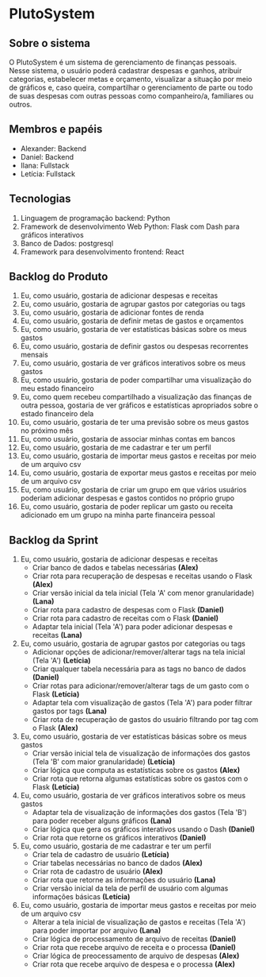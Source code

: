 # PlutoSystem

## Sobre o sistema
O PlutoSystem é um sistema de gerenciamento de finanças pessoais. Nesse sistema, o usuário poderá cadastrar despesas e ganhos, atribuir categorias, estabelecer metas e orçamento, visualizar a situação por meio de gráficos e, caso queira, compartilhar o gerenciamento de parte ou todo de suas despesas com outras pessoas como companheiro/a, familiares ou outros.

## Membros e papéis

- Alexander: Backend
- Daniel: Backend
- Ilana: Fullstack
- Letícia: Fullstack

## Tecnologias

1. Linguagem de programação backend: Python
2. Framework de desenvolvimento Web Python: Flask com Dash para gráficos interativos
3. Banco de Dados: postgresql
4. Framework para desenvolvimento frontend: React

## Backlog do Produto

1. Eu, como usuário, gostaria de adicionar despesas e receitas
2. Eu, como usuário, gostaria de agrupar gastos por categorias ou tags
3. Eu, como usuário, gostaria de adicionar fontes de renda
4. Eu, como usuário, gostaria de definir metas de gastos e orçamentos
5. Eu, como usuário, gostaria de ver estatísticas básicas sobre os meus gastos
6. Eu, como usuário, gostaria de definir gastos ou despesas recorrentes mensais
7. Eu, como usuário, gostaria de ver gráficos interativos sobre os meus gastos
8. Eu, como usuário, gostaria de poder compartilhar uma visualização do meu estado financeiro
9. Eu, como quem recebeu compartilhado a visualização das finanças de outra pessoa, gostaria de ver gráficos e estatísticas apropriados sobre o estado financeiro dela
10. Eu, como usuário, gostaria de ter uma previsão sobre os meus gastos no próximo mês
11. Eu, como usuário, gostaria de associar minhas contas em bancos
12. Eu, como usuário, gostaria de me cadastrar e ter um perfil
13. Eu, como usuário, gostaria de importar meus gastos e receitas por meio de um arquivo csv
14. Eu, como usuário, gostaria de exportar meus gastos e receitas por meio de um arquivo csv
15. Eu, como usuário, gostaria de criar um grupo em que vários usuários poderiam adicionar despesas e gastos contidos no próprio grupo
16. Eu, como usuário, gostaria de poder replicar um gasto ou receita adicionado em um grupo na minha parte financeira pessoal

## Backlog da Sprint

1. Eu, como usuário, gostaria de adicionar despesas e receitas
    - Criar banco de dados e tabelas necessárias **(Alex)**
    - Criar rota para recuperação de despesas e receitas usando o Flask **(Alex)**
    - Criar versão inicial da tela inicial (Tela 'A' com menor granularidade) **(Lana)**
    - Criar rota para cadastro de despesas com o Flask **(Daniel)**
    - Criar rota para cadastro de receitas com o Flask **(Daniel)**
    - Adaptar tela inicial (Tela 'A') para poder adicionar despesas e receitas **(Lana)**
2. Eu, como usuário, gostaria de agrupar gastos por categorias ou tags
    - Adicionar opções de adicionar/remover/alterar tags na tela inicial (Tela 'A') **(Letícia)**
    - Criar qualquer tabela necessária para as tags no banco de dados **(Daniel)**
    - Criar rotas para adicionar/remover/alterar tags de um gasto com o Flask **(Letícia)**
    - Adaptar tela com visualização de gastos (Tela 'A') para poder filtrar gastos por tags **(Lana)**
    - Criar rota de recuperação de gastos do usuário filtrando por tag com o Flask **(Alex)**
3. Eu, como usuário, gostaria de ver estatísticas básicas sobre os meus gastos
    - Criar versão inicial tela de visualização de informações dos gastos (Tela 'B' com maior granularidade) **(Letícia)**
    - Criar lógica que computa as estatísticas sobre os gastos **(Alex)**
    - Criar rota que retorna algumas estatísticas sobre os gastos com o Flask **(Letícia)**
4. Eu, como usuário, gostaria de ver gráficos interativos sobre os meus gastos
    - Adaptar tela de visualização de informações dos gastos (Tela 'B') para poder receber alguns gráficos **(Lana)**
    - Criar lógica que gera os gráficos interativos usando o Dash **(Daniel)**
    - Criar rota que retorne os gráficos interativos **(Daniel)**
5. Eu, como usuário, gostaria de me cadastrar e ter um perfil
    - Criar tela de cadastro de usuário **(Letícia)**
    - Criar tabelas necessárias no banco de dados **(Alex)**
    - Criar rota de cadastro de usuário **(Alex)**
    - Criar rota que retorne as informações do usuário **(Lana)**
    - Criar versão inicial da tela de perfil de usuário com algumas informações básicas **(Letícia)**
6. Eu, como usuário, gostaria de importar meus gastos e receitas por meio de um arquivo csv
    - Alterar a tela inicial de visualização de gastos e receitas (Tela 'A') para poder importar por arquivo **(Lana)**
    - Criar lógica de processamento de arquivo de receitas **(Daniel)**
    - Criar rota que recebe arquivo de receita e o processa **(Daniel)**
    - Criar lógica de preocessamento de arquivo de despesas **(Alex)**
    - Criar rota que recebe arquivo de despesa e o processa **(Alex)**
